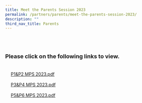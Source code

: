 ```yaml
---
title: Meet the Parents Session 2023
permalink: /partners/parents/meet-the-parents-session-2023/
description: ""
third_nav_title: Parents
---
```

<h2><br></h2>
<font size="4"><b>Please click on the following links to view.</b></font>
<div><span style="font-family: &quot;trebuchet ms&quot;, sans-serif; font-size: large; background-color: initial;"><br></span>
</div>
<div><br>
</div>
<div><a class="refobj" href="/files/P1&P2%20MPS%202023.pdf" target="_blank" style="padding-right: 4px; padding-left: 18px; text-decoration-line: underline; text-align: center; background-image: url(&quot;/site/ctx/ficon/pdf.gif&quot;);">P1&amp;P2 MPS 2023.pdf</a><br><br><a class="refobj" href="/files/P3&P4%20MPS%202023.pdf" target="_blank" style="padding-right: 4px; padding-left: 18px; text-decoration-line: underline; text-align: center; background-image: url(&quot;/site/ctx/ficon/pdf.gif&quot;);">P3&amp;P4 MPS 2023.pdf</a><br><br><a class="refobj" href="/files/P5&P6%20MPS%202023.pdf" target="_blank" style="padding-right: 4px; padding-left: 18px; text-decoration-line: underline; text-align: center; background-image: url(&quot;/site/ctx/ficon/pdf.gif&quot;);">P5&amp;P6 MPS 2023.pdf</a><br>
</div>